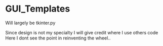 # GUI_Templates
Will largely be tkinter.py 

Since design is not my specialty I will give credit where I use others code
Here I dont see the point in reinventing the wheel..
